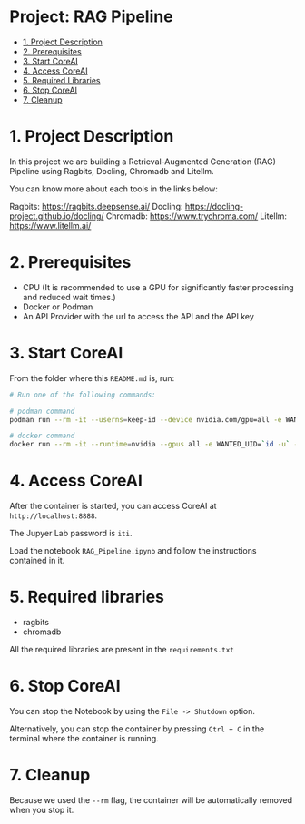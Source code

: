 <h1>Project: RAG Pipeline</h1>

- [1. Project Description](#1-project-description)
- [2. Prerequisites](#2-prerequisites)
- [3. Start CoreAI](#3-start-coreai)
- [4. Access CoreAI](#4-access-coreai)
- [5. Required Libraries](#5-required-libraries)
- [6. Stop CoreAI](#6-stop-coreai)
- [7. Cleanup](#7-cleanup)


# 1. Project Description

In this project we are building a Retrieval-Augmented Generation (RAG) Pipeline using Ragbits, Docling, Chromadb and Litellm.

You can know more about each tools in the links below:

Ragbits: https://ragbits.deepsense.ai/
Docling: https://docling-project.github.io/docling/
Chromadb: https://www.trychroma.com/
Litellm: https://www.litellm.ai/

# 2. Prerequisites

- CPU (It is recommended to use a GPU for significantly faster processing and reduced wait times.)
- Docker or Podman
- An API Provider with the url to access the API and the API key

# 3. Start CoreAI

From the folder where this `README.md` is, run:

```bash
# Run one of the following commands:

# podman command
podman run --rm -it --userns=keep-id --device nvidia.com/gpu=all -e WANTED_UID=`id -u` -e WANTED_GID=`id -g` -e CoreAI_VERBOSE="yes" -v `pwd`:/iti -p 8888:8888 docker.io/infotrend/coreai:latest  /run_jupyter.sh

# docker command
docker run --rm -it --runtime=nvidia --gpus all -e WANTED_UID=`id -u` -e WANTED_GID=`id -g` -e CoreAI_VERBOSE="yes" -v `pwd`:/iti -p 8888:8888 docker.io/infotrend/coreai:latest  /run_jupyter.sh
```

# 4. Access CoreAI

After the container is started, you can access CoreAI at `http://localhost:8888`.

The Jupyer Lab password is `iti`.

Load the notebook `RAG_Pipeline.ipynb` and follow the instructions contained in it.

# 5. Required libraries

- ragbits
- chromadb

All the required libraries are present in the `requirements.txt`

# 6. Stop CoreAI

You can stop the Notebook by using the `File -> Shutdown` option.

Alternatively, you can stop the container by pressing `Ctrl + C` in the terminal where the container is running.

# 7. Cleanup

Because we used the `--rm` flag, the container will be automatically removed when you stop it.

